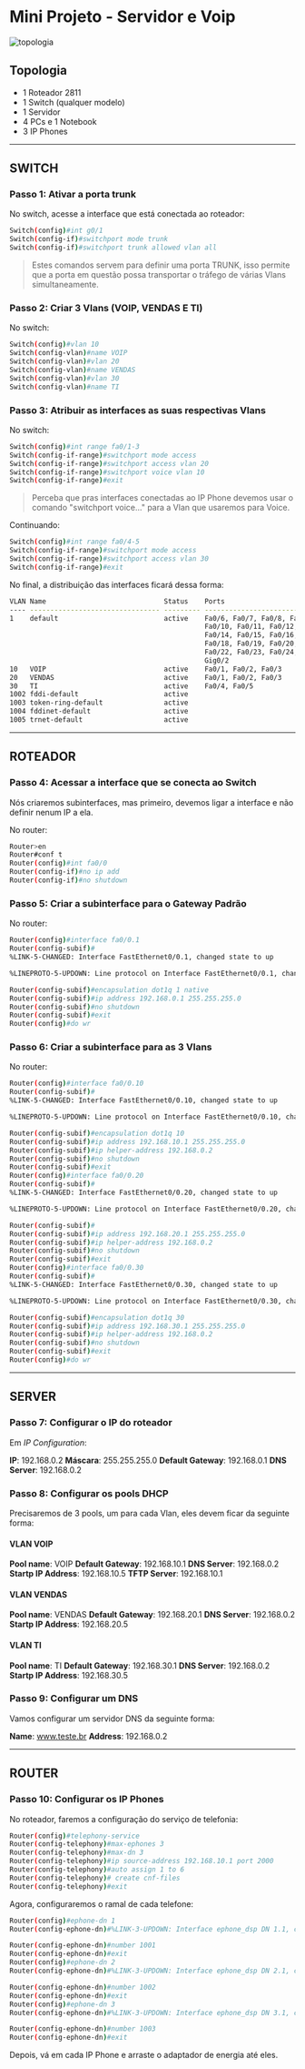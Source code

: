 # Mini Projeto - Servidor e Voip

![topologia](./imagens/topologia-servidor-voip.png)

## Topologia

- 1 Roteador 2811
- 1 Switch (qualquer modelo)
- 1 Servidor
- 4 PCs e 1 Notebook
- 3 IP Phones

--- 

## SWITCH

### Passo 1: Ativar a porta trunk

No switch, acesse a interface que está conectada ao roteador:

```bash
Switch(config)#int g0/1
Switch(config-if)#switchport mode trunk
Switch(config-if)#switchport trunk allowed vlan all
```

> Estes comandos servem para definir uma porta TRUNK, isso permite que a porta em questão possa transportar o tráfego de várias Vlans simultaneamente.

### Passo 2: Criar 3 Vlans (VOIP, VENDAS E TI)

No switch:

```bash
Switch(config)#vlan 10
Switch(config-vlan)#name VOIP
Switch(config-vlan)#vlan 20
Switch(config-vlan)#name VENDAS
Switch(config-vlan)#vlan 30
Switch(config-vlan)#name TI
```

### Passo 3: Atribuir as interfaces as suas respectivas Vlans

No switch:

```bash
Switch(config)#int range fa0/1-3
Switch(config-if-range)#switchport mode access
Switch(config-if-range)#switchport access vlan 20
Switch(config-if-range)#switchport voice vlan 10
Switch(config-if-range)#exit
```
> Perceba que pras interfaces conectadas ao IP Phone devemos usar o comando "switchport voice..." para a Vlan que usaremos para Voice.

Continuando:

```bash
Switch(config)#int range fa0/4-5
Switch(config-if-range)#switchport mode access
Switch(config-if-range)#switchport access vlan 30
Switch(config-if-range)#exit
```

No final, a distribuição das interfaces ficará dessa forma:

```bash
VLAN Name                             Status    Ports
---- -------------------------------- --------- -------------------------------
1    default                          active    Fa0/6, Fa0/7, Fa0/8, Fa0/9
                                                Fa0/10, Fa0/11, Fa0/12, Fa0/13
                                                Fa0/14, Fa0/15, Fa0/16, Fa0/17
                                                Fa0/18, Fa0/19, Fa0/20, Fa0/21
                                                Fa0/22, Fa0/23, Fa0/24, Gig0/1
                                                Gig0/2
10   VOIP                             active    Fa0/1, Fa0/2, Fa0/3
20   VENDAS                           active    Fa0/1, Fa0/2, Fa0/3
30   TI                               active    Fa0/4, Fa0/5
1002 fddi-default                     active    
1003 token-ring-default               active    
1004 fddinet-default                  active    
1005 trnet-default                    active  
```
---

## ROTEADOR

### Passo 4: Acessar a interface que se conecta ao Switch

Nós criaremos subinterfaces, mas primeiro, devemos ligar a interface e não definir nenum IP a ela.

No router:

```bash
Router>en
Router#conf t
Router(config)#int fa0/0
Router(config-if)#no ip add
Router(config-if)#no shutdown
```

### Passo 5: Criar a subinterface para o Gateway Padrão

No router:

```bash
Router(config)#interface fa0/0.1
Router(config-subif)#
%LINK-5-CHANGED: Interface FastEthernet0/0.1, changed state to up

%LINEPROTO-5-UPDOWN: Line protocol on Interface FastEthernet0/0.1, changed state to up

Router(config-subif)#encapsulation dot1q 1 native
Router(config-subif)#ip address 192.168.0.1 255.255.255.0
Router(config-subif)#no shutdown
Router(config-subif)#exit
Router(config)#do wr
```

### Passo 6: Criar a subinterface para as 3 Vlans

No router:

```bash
Router(config)#interface fa0/0.10
Router(config-subif)#
%LINK-5-CHANGED: Interface FastEthernet0/0.10, changed state to up

%LINEPROTO-5-UPDOWN: Line protocol on Interface FastEthernet0/0.10, changed state to up

Router(config-subif)#encapsulation dot1q 10
Router(config-subif)#ip address 192.168.10.1 255.255.255.0
Router(config-subif)#ip helper-address 192.168.0.2
Router(config-subif)#no shutdown
Router(config-subif)#exit
Router(config)#interface fa0/0.20
Router(config-subif)#
%LINK-5-CHANGED: Interface FastEthernet0/0.20, changed state to up

%LINEPROTO-5-UPDOWN: Line protocol on Interface FastEthernet0/0.20, changed state to up

Router(config-subif)#
Router(config-subif)#ip address 192.168.20.1 255.255.255.0
Router(config-subif)#ip helper-address 192.168.0.2
Router(config-subif)#no shutdown
Router(config-subif)#exit
Router(config)#interface fa0/0.30
Router(config-subif)#
%LINK-5-CHANGED: Interface FastEthernet0/0.30, changed state to up

%LINEPROTO-5-UPDOWN: Line protocol on Interface FastEthernet0/0.30, changed state to up

Router(config-subif)#encapsulation dot1q 30
Router(config-subif)#ip address 192.168.30.1 255.255.255.0
Router(config-subif)#ip helper-address 192.168.0.2
Router(config-subif)#no shutdown
Router(config-subif)#exit
Router(config)#do wr
```
---

## SERVER

### Passo 7: Configurar o IP do roteador

Em *IP Configuration*:

**IP**: 192.168.0.2
**Máscara**: 255.255.255.0
**Default Gateway**: 192.168.0.1
**DNS Server**: 192.168.0.2

### Passo 8: Configurar os pools DHCP

Precisaremos de 3 pools, um para cada Vlan, eles devem ficar da seguinte forma:

#### VLAN VOIP

**Pool name**: VOIP
**Default Gateway**: 192.168.10.1
**DNS Server**: 192.168.0.2
**Startp IP Address**: 192.168.10.5
**TFTP Server**: 192.168.10.1

#### VLAN VENDAS

**Pool name**: VENDAS
**Default Gateway**: 192.168.20.1
**DNS Server**: 192.168.0.2
**Startp IP Address**: 192.168.20.5

#### VLAN TI

**Pool name**: TI
**Default Gateway**: 192.168.30.1
**DNS Server**: 192.168.0.2
**Startp IP Address**: 192.168.30.5

### Passo 9: Configurar um DNS

Vamos configurar um servidor DNS da seguinte forma:

**Name**: www.teste.br
**Address**: 192.168.0.2

---

## ROUTER

### Passo 10: Configurar os IP Phones

No roteador, faremos a configuração do serviço de telefonia:

```bash
Router(config)#telephony-service
Router(config-telephony)#max-ephones 3
Router(config-telephony)#max-dn 3
Router(config-telephony)#ip source-address 192.168.10.1 port 2000
Router(config-telephony)#auto assign 1 to 6
Router(config-telephony)# create cnf-files
Router(config-telephony)#exit
```

Agora, configuraremos o ramal de cada telefone:

```bash
Router(config)#ephone-dn 1
Router(config-ephone-dn)#%LINK-3-UPDOWN: Interface ephone_dsp DN 1.1, changed state to up

Router(config-ephone-dn)#number 1001
Router(config-ephone-dn)#exit
Router(config)#ephone-dn 2
Router(config-ephone-dn)#%LINK-3-UPDOWN: Interface ephone_dsp DN 2.1, changed state to up

Router(config-ephone-dn)#number 1002
Router(config-ephone-dn)#exit
Router(config)#ephone-dn 3
Router(config-ephone-dn)#%LINK-3-UPDOWN: Interface ephone_dsp DN 3.1, changed state to up

Router(config-ephone-dn)#number 1003
Router(config-ephone-dn)#exit
```

Depois, vá em cada IP Phone e arraste o adaptador de energia até eles.




